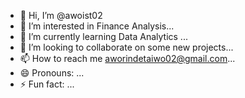 - 👋 Hi, I’m @awoist02
- 👀 I’m interested in Finance Analysis...
- 🌱 I’m currently learning Data Analytics ...
- 💞️ I’m looking to collaborate on some new projects...
- 📫 How to reach me aworindetaiwo02@gmail.com...
- 😄 Pronouns: ...
- ⚡ Fun fact: ...

<!---
awoist02/awoist02 is a ✨ special ✨ repository because its `README.md` (this file) appears on your GitHub profile.
You can click the Preview link to take a look at your changes.
--->
